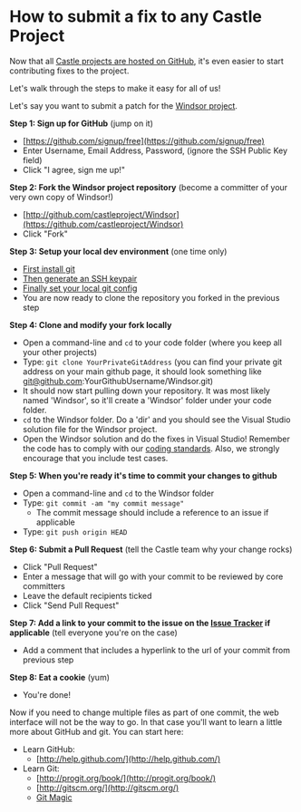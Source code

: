 # How to submit a fix to any Castle Project

Now that all [Castle projects are hosted on GitHub](http://github.com/castleproject), it's even easier to start contributing fixes to the project.

Let's walk through the steps to make it easy for all of us!

Let's say you want to submit a patch for the [Windsor project](https://github.com/castleproject/Windsor).

**Step 1: Sign up for GitHub** (jump on it)

* [https://github.com/signup/free](https://github.com/signup/free)
* Enter Username, Email Address, Password, (ignore the SSH Public Key field)
* Click "I agree, sign me up!"

**Step 2: Fork the Windsor project repository** (become a committer of your very own copy of Windsor!)

* [http://github.com/castleproject/Windsor](https://github.com/castleproject/Windsor)
* Click "Fork"

**Step 3: Setup your local dev environment** (one time only)

* [First install git](http://help.github.com/git-installation-redirect)
* [Then generate an SSH keypair](http://help.github.com/msysgit-key-setup)
* [Finally set your local git config](http://help.github.com/git-email-settings)
* You are now ready to clone the repository you forked in the previous step

**Step 4: Clone and modify your fork locally**

* Open a command-line and `cd` to your code folder (where you keep all your other projects)
* Type: `git clone YourPrivateGitAddress` (you can find your private git address on your main github page, it should look something like git@github.com:YourGithubUsername/Windsor.git)
* It should now start pulling down your repository. It was most likely named 'Windsor', so it'll create a 'Windsor' folder under your code folder.
* `cd` to the Windsor folder.  Do a 'dir' and you should see the Visual Studio solution file for the Windsor project.
* Open the Windsor solution and do the fixes in Visual Studio! Remember the code has to comply with our [coding standards](coding-standards.md). Also, we strongly encourage that you include test cases.

**Step 5: When you're ready it's time to commit your changes to github**

* Open a command-line and `cd` to the Windsor folder
* Type: `git commit -am "my commit message"`
  * The commit message should include a reference to an issue if applicable
* Type: `git push origin HEAD`

**Step 6: Submit a Pull Request** (tell the Castle team why your change rocks)

* Click "Pull Request"
* Enter a message that will go with your commit to be reviewed by core committers
* Leave the default recipients ticked
* Click "Send Pull Request"

**Step 7: Add a link to your commit to the issue on the [Issue Tracker](https://github.com/castleproject) if applicable** (tell everyone you're on the case)

* Add a comment that includes a hyperlink to the url of your commit from previous step

**Step 8: Eat a cookie** (yum)

* You're done!

Now if you need to change multiple files as part of one commit, the web interface will not be the way to go. In that case you'll want to learn a little more about GitHub and git. You can start here:

* Learn GitHub:
  * [http://help.github.com/](http://help.github.com/)
* Learn Git:
  * [http://progit.org/book/](http://progit.org/book/)
  * [http://gitscm.org/](http://gitscm.org/)
  * [Git Magic](http://www-cs-students.stanford.edu/%7Eblynn/gitmagic/)
